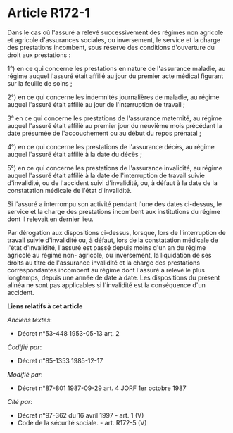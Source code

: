 # Article R172-1

Dans le cas où l'assuré a relevé successivement des régimes non agricole et agricole d'assurances sociales, ou inversement,
le service et la charge des prestations incombent, sous réserve des conditions d'ouverture du droit aux prestations : 

1°) en ce qui concerne les prestations en nature de l'assurance maladie, au régime auquel l'assuré était affilié au jour du
premier acte médical figurant sur la feuille de soins ; 

2°) en ce qui concerne les indemnités journalières de maladie, au régime auquel l'assuré était affilié au jour de
l'interruption de travail ; 

3° en ce qui concerne les prestations de l'assurance maternité, au régime auquel l'assuré était affilié au premier jour du
neuvième mois précédant la date présumée de l'accouchement ou au début du repos prénatal ;

4°) en ce qui concerne les prestations de l'assurance décès, au régime auquel l'assuré était affilié à la date du décès ; 

5°) en ce qui concerne les prestations de l'assurance invalidité, au régime auquel l'assuré était affilié à la date de
l'interruption de travail suivie d'invalidité, ou de l'accident suivi d'invalidité, ou, à défaut à la date de la constatation
médicale de l'état d'invalidité. 

Si l'assuré a interrompu son activité pendant l'une des dates ci-dessus, le service et la charge des prestations incombent
aux institutions du régime dont il relevait en dernier lieu. 

Par dérogation aux dispositions ci-dessus, lorsque, lors de l'interruption de travail suivie d'invalidité ou, à défaut, lors
de la constatation médicale de l'état d'invalidité, l'assuré est passé depuis moins d'un an du régime agricole au régime non-
agricole, ou inversement, la liquidation de ses droits au titre de l'assurance invalidité et la charge des prestations
correspondantes incombent au régime dont l'assuré a relevé le plus longtemps, depuis une année de date à date. Les
dispositions du présent alinéa ne sont pas applicables si l'invalidité est la conséquence d'un accident.

**Liens relatifs à cet article**

_Anciens textes_:

  - Décret n°53-448 1953-05-13 art. 2

_Codifié par_:

  - Décret n°85-1353 1985-12-17

_Modifié par_:

  - Décret n°87-801 1987-09-29 art. 4 JORF 1er octobre 1987

_Cité par_:

  - Décret n°97-362 du 16 avril 1997 - art. 1 (V)
  - Code de la sécurité sociale. - art. R172-5 (V)

